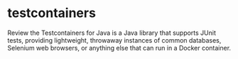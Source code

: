 # testcontainers

Review the Testcontainers for Java is a Java library that supports JUnit tests, providing lightweight, throwaway instances of common databases, Selenium web browsers, or anything else that can run in a Docker container.
